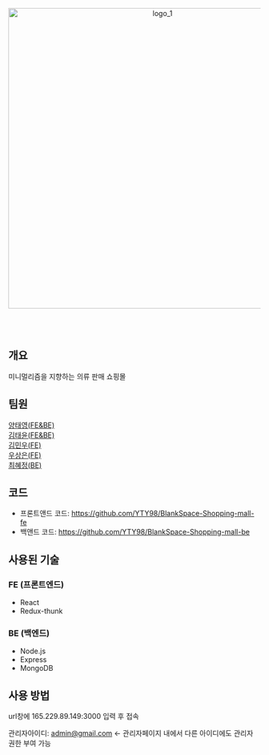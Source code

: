 <div align="center">
 

  <br><br>

<img src="https://github.com/user-attachments/assets/b058b929-9ee1-4e5e-b249-8dd959db772b" alt="logo_1" style="width:600px; height:auto;">



  <br><br>
</div>

## 개요

미니멀리즘을 지향하는 의류 판매 쇼핑몰

## 팀원
[양태영(FE&BE)](https://github.com/YTY98)<br>
[김태윤(FE&BE)](https://github.com/security-engineer)<br>
[김민우(FE)](https://github.com/minuus)<br> 
[우상은(FE)](https://github.com/Woosangeun12)<br> 
[최혜정(BE)](https://github.com/Chyejeong)<br> 



## 코드
- 프론트앤드 코드: https://github.com/YTY98/BlankSpace-Shopping-mall-fe<br>  
- 백앤드 코드: https://github.com/YTY98/BlankSpace-Shopping-mall-be<br>  


## 사용된 기술

### FE (프론트엔드)
- React  
- Redux-thunk  

### BE (백엔드)
- Node.js  
- Express  
- MongoDB  


## 사용 방법


url창에 165.229.89.149:3000 입력 후 접속  

관리자아이디: admin@gmail.com <- 관리자페이지 내에서 다른 아이디에도 관리자 권한 부여 가능

